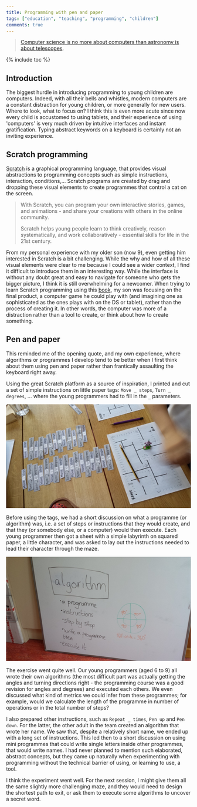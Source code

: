 ```yaml
---
title: Programming with pen and paper
tags: ["education", "teaching", "programming", "children"]
comments: true
---
```


> [Computer science is no more about computers than astronomy is about telescopes](https://en.wikiquote.org/wiki/Computer_science).

<!--more-->

{% include toc %}

## Introduction


The biggest hurdle in introducing programming to young children are
computers. Indeed, with all their bells and whistles, modern computers
are a constant distraction for young children, or more generally for
new users. Where to look, what to focus on? I think this is even more
acute since now every child is accustomed to using tablets, and their
experience of using 'computers' is very much driven by intuitive
interfaces and instant gratification. Typing abstract keywords on a
keyboard is certainly not an inviting experience.

## Scratch programming

[Scratch](https://scratch.mit.edu/) is a graphical programming
language, that provides visual abstractions to programming concepts
such as simple instructions, interaction, conditions,... Scratch
programs are created by drag and dropping these visual elements to
create programmes that control a cat on the screen.

> With Scratch, you can program your own interactive stories, games,
> and animations - and share your creations with others in the online
> community.
>
> Scratch helps young people learn to think creatively, reason
> systematically, and work collaboratively - essential skills for life
> in the 21st century.

From my personal experience with my older son (now 9), even getting
him interested in Scratch is a bit challenging. While the why and how
of all these visual elements were clear to me because I could see a
wider context, I find it difficult to introduce them in an interesting
way. While the interface is without any doubt great and easy to
navigate for someone who gets the bigger picture, I think it is still
overwhelming for a newcomer. When trying to learn Scratch programming
using this [book](https://www.nostarch.com/scratch), my son was focusing
on the final product, a computer game he could play with (and
imagining one as sophisticated as the ones plays with on the DS or tablet),
rather than the process of creating it. In other words, the computer
was more of a distraction rather than a tool to create, or think about
how to create something.

## Pen and paper

This reminded me of the opening quote, and my own experience, where
algorithms or programmes I develop tend to be better when I first
think about them using pen and paper rather than frantically
assaulting the keyboard right away.

Using the great Scratch platform as a source of inspiration, I printed
and cut a set of simple instructions on little paper tags: `Move _
steps`, `Turn _ degrees`, ... where the young programmers had to fill
in the `_` parameters.

![Pen and paper programming algorithm](/images/pen-paper-algo.jpg)

Before using the tags, we had a short discussion on what a programme
(or algorithm) was, i.e. a set of steps or instructions that they
would create, and that they (or somebody else, or a computer) would
then execute. Each young programmer then got a sheet with a simple
labyrinth on squared paper, a little character, and was asked to lay
out the instructions needed to lead their character through the maze.

![Pen and paper programming intro](/images/pen-paper-intro.jpg)

The exercise went quite well. Our young programmers (aged 6 to 9) all
wrote their own algorithms (the most difficult part was actually
getting the angles and turning directions right - the programming
course was a good revision for angles and degrees) and executed each
others. We even discussed what kind of metrics we could infer from
these programmes; for example, would we calculate the length of the
programme in number of operations or in the total number of steps?

I also prepared other instructions, such as `Repeat _ times`, `Pen up`
and `Pen down`. For the latter, the other adult in the team created an
algorithm that wrote her name. We saw that, despite a relatively short
name, we ended up with a long set of instructions. This led then to a
short discussion on using mini programmes that could write single
letters inside other programmes, that would write names. I had never
planned to mention such elaborated, abstract concepts, but they came
up naturally when experimenting with programming without the technical
barrier of using, or learning to use, a tool.

I think the experiment went well. For the next session, I might give
them all the same slightly more challenging maze, and they would need
to design the shortest path to exit, or ask them to execute some
algorithms to uncover a secret word.
